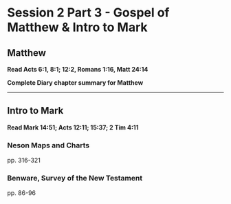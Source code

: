 # Session 2 Part 3 - Gospel of Matthew & Intro to Mark
## Matthew

**Read Acts 6:1, 8:1; 12:2, Romans 1:16, Matt 24:14**  

**Complete Diary chapter summary for Matthew**

---

## Intro to Mark

**Read Mark 14:51; Acts 12:11; 15:37; 2 Tim 4:11**

### Neson Maps and Charts
pp. 316-321

### Benware, Survey of the New Testament
pp. 86-96
